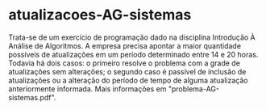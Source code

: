 # atualizacoes-AG-sistemas

Trata-se de um exercício de programação dado na disciplina Introdução À Análise de Algoritmos.
A empresa precisa apontar a maior quantidade possíveis de atualizações em um período determinado entre 14 e 20 horas. Todavia há dois casos: o primeiro resolve o problema com a grade de atualizações sem alterações; o segundo caso é passível de inclusão de atualizações ou a alteração do período de tempo de alguma atualização anteriormente informada. Mais informações em "problema-AG-sistemas.pdf".